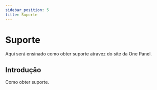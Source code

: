 ```yaml
---
sidebar_position: 5
title: Suporte
---
```


# Suporte

Aqui será ensinado como obter suporte atravez do site da One Panel.

## Introdução

Como obter suporte.
